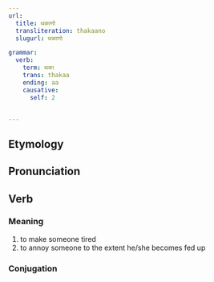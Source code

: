 ```yaml
---
url:
  title: थकाणो
  transliteration: thakaano
  slugurl: थकाणो

grammar:
  verb:
    term: थका
    trans: thakaa
    ending: aa
    causative:
      self: 2


---
```

## Etymology

## Pronunciation

## Verb
### Meaning
1. to make someone tired
2. to annoy someone to the extent he/she becomes fed up

### Conjugation
<verb-conj :grammar="grammar"></verb-conj>